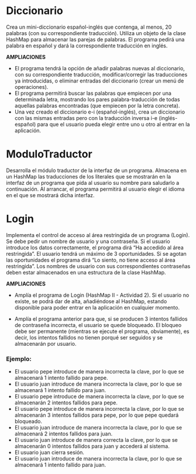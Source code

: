 # Diccionario

Crea un mini-diccionario español-inglés que contenga, al menos, 20 palabras (con su correspondiente traducción).
Utiliza un objeto de la clase HashMap para almacenar las parejas de palabras. El programa pedirá una palabra en español y dará la correspondiente traducción en inglés.

**AMPLIACIONES**
* El programa tendrá la opción de añadir palabras nuevas al diccionario, con su correspondiente traducción, modificar/corregir las traducciones ya introducidas, o eliminar entradas del diccionario (crear un menú de operaciones).
* El programa permitirá buscar las palabras que empiecen por una determinada letra, mostrando los pares palabra-traducción de todas aquellas palabras encontradas (que empiecen por la letra concreta).
* Una vez creado el diccionario e-i (español-inglés), crea un diccionario con las mismas entradas pero con la traducción inversa i-e (inglés-español) para que el usuario pueda elegir entre uno u otro al entrar en la aplicación.

# ModuloTraductor

Desarrolla el módulo traductor de la interfaz de un programa. Almacena en un HashMap las traducciones de los literales que se mostrarán en la interfaz de un programa que pida al usuario su nombre para saludarlo a continuación.
Al arrancar, el programa permitirá al usuario elegir el idioma en el que se mostrará dicha interfaz.

# Login

Implementa el control de acceso al área restringida de un programa (Login). Se debe pedir un nombre de usuario y una contraseña. Si el usuario introduce los datos correctamente, el programa dirá “Ha accedido al área restringida”. El usuario tendrá un máximo de 3 oportunidades. Si se agotan las oportunidades el programa dirá “Lo siento, no tiene acceso al área restringida”. Los nombres de usuario con sus correspondientes contraseñas deben estar almacenados en una estructura de la clase HashMap.

**AMPLIACIONES**

* Amplía el programa de Login (HashMap II - Actividad 2). Si el usuario no existe, se podrá dar de alta, añadiéndose al HashMap, estando disponible para poder entrar en la aplicación en cualquier momento.

* Amplía el programa anterior para que, si se producen 3 intentos fallidos de contraseña incorrecta, el usuario se quede bloqueado. El bloqueo debe ser permanente (mientras se ejecute el programa, obviamente), es decir, los intentos fallidos no tienen porqué ser seguidos y se almacenarán por usuario.

### Ejemplo:
- El usuario pepe introduce de manera incorrecta la clave, por lo que se almacenará 1 intento fallido para pepe.
- El usuario juan introduce de manera incorrecta la clave, por lo que se almacenará 1 intento fallido para juan.
- El usuario pepe introduce de manera incorrecta la clave, por lo que se almacenarán 2 intentos fallidos para pepe.
- El usuario pepe introduce de manera incorrecta la clave, por lo que se almacenarán 3 intentos fallidos para pepe, por lo que pepe quedará bloqueado.
- El usuario juan introduce de manera incorrecta la clave, por lo que se almacenará 2 intentos fallidos para juan.
- El usuario juan introduce de manera correcta la clave, por lo que se almacenarán 0 intentos fallidos para juan y accederá al sistema.
- El usuario juan cierra sesión.
- El usuario juan introduce de manera incorrecta la clave, por lo que se almacenará 1 intento fallido para juan.
